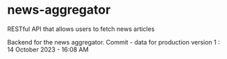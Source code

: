 # news-aggregator

RESTful API that allows users to fetch news articles

Backend for the news aggregator.
Commit - data for production version 1 : 14 October 2023 - 16:08 AM
